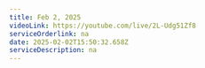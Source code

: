 ```yaml
---
title: Feb 2, 2025
videoLink: https://youtube.com/live/2L-Udg51Zf8
serviceOrderlink: na
date: 2025-02-02T15:50:32.658Z
serviceDescription: n﻿a
---
```

